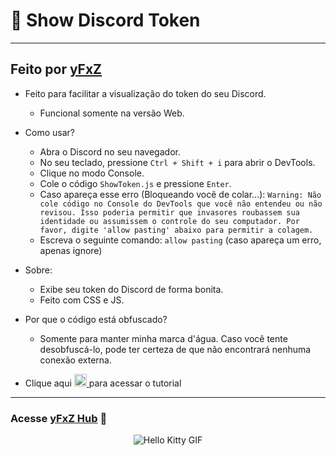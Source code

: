 # 🔑 Show Discord Token
---
## Feito por [yFxZ](https://yfxz.xyz)

- Feito para facilitar a visualização do token do seu Discord.
    - Funcional somente na versão Web.
- Como usar?
    - Abra o Discord no seu navegador.
    - No seu teclado, pressione `Ctrl + Shift + i` para abrir o DevTools.
    - Clique no modo Console.
    - Cole o código `ShowToken.js` e pressione `Enter`.
    - Caso apareça esse erro (Bloqueando você de colar...):
`Warning: Não cole código no Console do DevTools que você não entendeu ou não revisou. Isso poderia permitir que invasores roubassem sua identidade ou assumissem o controle do seu computador. Por favor, digite 'allow pasting' abaixo para permitir a colagem.`
    - Escreva o seguinte comando: `allow pasting` (caso apareça um erro, apenas ignore)

- Sobre:
    - Exibe seu token do Discord de forma bonita.
    - Feito com CSS e JS.

- Por que o código está obfuscado?
    - Somente para manter minha marca d'água. Caso você tente desobfuscá-lo, pode ter certeza de que não encontrará nenhuma conexão externa.


- Clique aqui  <a href="https://imgur.com/oURd3Kj">
  <img src="https://www.iconsdb.com/icons/preview/white/video-play-xxl.png" alt="Texto alternativo" width="20" height="20">
</a>  para acessar o tutorial

---

### Acesse [yFxZ Hub](yfxz.store) 🍪

<div align="center">
  <img src="https://media.tenor.com/YcSbUdAyjy4AAAAi/cute-hello-kitty.gif" alt="Hello Kitty GIF">
</div>
